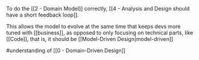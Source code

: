 To do the [[2 - Domain Model]] correctly, [[4 - Analysis and Design should have a short feedback loop]].

This allows the model to evolve at the same time that keeps devs more tuned with [[business]], as opposed to only focusing on technical parts, like [[Code]], that is, it should be [[Model-Driven Design|model-driven]]

#understanding  of [[0 - Domain-Driven Design]]